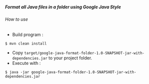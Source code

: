##### Format all Java files in a folder using Google Java Style

###### How to use
+ Build program :
```
$ mvn clean install
```
+ Copy `target/google-java-format-folder-1.0-SNAPSHOT-jar-with-dependencies.jar` to your project folder.
+ Execute with :
```
$ java -jar google-java-format-folder-1.0-SNAPSHOT-jar-with-dependencies.jar
```
